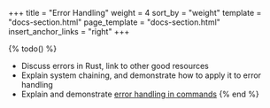 +++
title = "Error Handling"
weight = 4
sort_by = "weight"
template = "docs-section.html"
page_template = "docs-section.html"
insert_anchor_links = "right"
+++

{% todo() %}
* Discuss errors in Rust, link to other good resources
* Explain system chaining, and demonstrate how to apply it to error handling
* Explain and demonstrate [error handling in commands](https://github.com/bevyengine/bevy/pull/2241)
{% end %}

